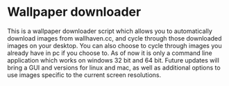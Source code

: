 # Wallpaper downloader
This is a wallpaper downloader script which allows you to automatically download images from wallhaven.cc, and cycle through those downloaded images on your desktop.
You can also choose to cycle through images you already have in pc if you choose to. As of now it is only a command line application which works on windows 32 bit
and 64 bit. Future updates will bring a GUI and versions for linux and mac, as well as additional options to use images specific to the current screen resolutions.

